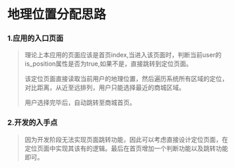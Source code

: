 # 地理位置分配思路
### 1.应用的入口页面
> 理论上本应用的页面应该是首页index,当进入该页面时，判断当前user的is_position属性是否为true,如果不是，直接跳转到定位页面。
>
> 该定位页面直接读取当前用户的地理位置，然后遍历系统所有区域的定位，对比距离，从近至远排列，用户只能选择最近的商城区域。
>
> 用户选择完毕后，自动跳转至商城首页。
> 
### 2.开发的入手点
> 因为开发阶段无法实现页面跳转功能，因此可以考虑直接设计定位页面，在定位页面中实现其该有的逻辑。最后在首页增加一个判断功能以及跳转功能即可。